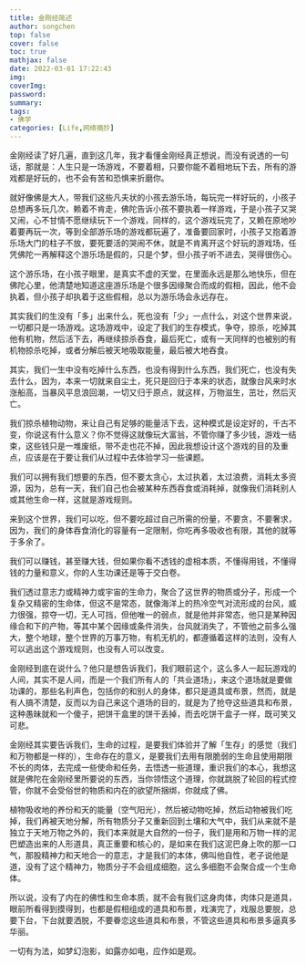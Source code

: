 ```yaml
---
title: 金刚经简述
author: songchen
top: false
cover: false
toc: true
mathjax: false
date: 2022-03-01 17:22:43
img:
coverImg:
password:
summary:
tags:
- 佛学
categories: [Life,网络摘抄]
---
```

金刚经读了好几遍，直到这几年，我才看懂金刚经真正想说，而没有说透的一句话，那就是：人生只是一场游戏，不要着相，只要你能不着相地玩下去，所有的游戏都是好玩的，也不会有苦和恐惧来折磨你。

就好像佛是大人，带我们这些凡夫状的小孩去游乐场，每玩完一样好玩的，小孩子总想再多玩几次，赖着不肯走，佛陀告诉小孩不要执着一样游戏，于是小孩子又哭又闹，心不甘情不愿继续玩下一个游戏，同样的，这个游戏玩完了，又赖在原地吵着要再玩一次，等到全部游乐场的游戏都玩遍了，准备要回家时，小孩子又抱着游乐场大门的柱子不放，要死要活的哭闹不休，就是不肯离开这个好玩的游戏场，任凭佛陀一再解释这个游乐场是假的，只是个梦，但小孩子听不进去，哭得很伤心。

这个游乐场，在小孩子眼里，是真实不虚的天堂，在里面永远是那么地快乐，但在佛陀心里，他清楚地知道这座游乐场是个很多因缘聚合而成的假相，因此，他不会执着，但小孩子却执着于这些假相，总以为游乐场会永远存在。

其实我们的生没有「多」出来什么，死也没有「少」一点什么，对这个世界来说，一切都只是一场游戏。这场游戏中，设定了我们的生存模式，争夺，掠杀，吃掉其他有机物，然后活下去，再继续掠杀吞食，最后死亡，或有一天同样的也被别的有机物掠杀吃掉，或者分解后被天地吸取能量，最后被大地吞食。

其实，我们一生中没有吃掉什么东西，也没有得到什么东西，我们死亡，也没有失去什么，因为，本来一切就来自尘土，死只是回归于本来的状态，就像台风来时水涨船高，当暴风平息浪回潮，一切又归于原点，就这样，万物滋生，茁壮，然后灭亡。

我们掠杀植物动物，来让自己有足够的能量活下去，这种模式是设定好的，千古不变，你说这有什么意义？你不觉得这就像玩大富翁，不管你赚了多少钱，游戏一结束，这些钱只是一堆废纸，带不走也花不掉，因此我想设计这个游戏的目的及重点，应该是在于要让我们从过程中去体验学习一些课题。

我们可以拥有我们想要的东西，但不要太贪心，太过执着，太过浪费，消耗太多资源，因为，总有一天，我们自己也会被某种东西吞食或消耗掉，就像我们消耗别人或其他生命一样，这就是游戏规则。

来到这个世界，我们可以吃，但不要吃超过自己所需的份量，不要贪，不要奢求，因为，我们的身体吞食消化的容量有一定限制，你吃再多吸收也有限，其他的就等于多余了。

我们可以赚钱，甚至赚大钱，但如果你看不透钱的虚相本质，不懂得用钱，不懂得钱的力量和意义，你的人生功课还是等于交白卷。

我们透过意志力或精神力或宇宙的生命力，聚合了这世界的物质或分子，形成一个复杂又精密的生命体，但这不是常态，就像海洋上的热冷空气对流形成的台风，威力很强，掠夺一切，无人可挡，但他唯一的弱点，就是他并非常态，他只是某种因缘合和下的产物，等其中某个因缘或条件消失，台风就消失了，不管他之前多么强大，整个地球，整个世界的万事万物，有机无机的，都遵循着这样的法则，没有人可以逃出这个游戏规则，也没有人可以改变。

金刚经到底在说什么？他只是想告诉我们，我们眼前这个，这么多人一起玩游戏的人间，其实不是人间，而是一个我们所有人的「共业道场」，来这个道场就是要做功课的，那些名利声色，包括你的和别人的身体，都只是道具或布景，然而，就是有人搞不清楚，反而以为自己来这个道场的目的，就是为了抢夺这些道具和布景，这种愚昧就和一个傻子，把饼干盒里的饼干丢掉，而去吃饼干盒子一样，既可笑又可悲。

金刚经其实要告诉我们，生命的过程，是要我们体验并了解「生存」的感觉（我们和万物都是一样的），生命存在的意义，是要我们去用有限脆弱的生命且使用期限不长的肉体，去完成一些使命和任务，去悟透一些道理，重识我们的本心，我想这就是佛陀在金刚经里所要说的东西，当你领悟这个道理，你就跳脱了轮回的程式控管，你就不会受俗世的物质和内在的欲望所捆绑，你就成了佛。

植物吸收地的养份和天的能量（空气阳光），然后被动物吃掉，然后动物被我们吃掉，我们再被天地分解，所有物质分子又重新回到土壤和大气中，我们从来就不是独立于天地万物之外的，我们本来就是大自然的一份子，我们是用和万物一样的泥巴塑造出来的人形道具，真正重要和核心的，是如来在我们这泥巴身上吹的那一口气，那股精神力和天地合一的意志，才是我们的本体，佛叫他自性，老子说他是道，没有了这个精神力，物质分子不会组成细胞，这么多细胞不会聚合成一个生命体。

所以说，没有了内在的佛性和生命本质，就不会有我们这身肉体，肉体只是道具，眼前所看得到摸得到，也都是假相组成的道具和布景，戏演完了，戏服总要脱，总要下台，下台就要洒脱，不要眷恋这些道具和布景，不管这些道具和布景多逼真多华丽。

一切有为法，如梦幻泡影，如露亦如电，应作如是观。